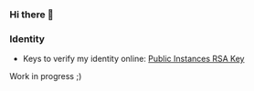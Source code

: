 ### Hi there 👋

### Identity
- Keys to verify my identity online: [Public Instances RSA Key](https://github.com/ninadpchaudhari/ninadpchaudhari/blob/1b9b8cda0abb2a1f7c19da94d5bc6dcae2c99162/ninad-rsa.pub)

Work in progress ;)
<!--
**ninadpchaudhari/ninadpchaudhari** is a ✨ _special_ ✨ repository because its `README.md` (this file) appears on your GitHub profile.

Here are some ideas to get you started:

- 🔭 I’m currently working on ...
- 🌱 I’m currently learning ...
- 👯 I’m looking to collaborate on ...
- 🤔 I’m looking for help with ...
- 💬 Ask me about ...
- 📫 How to reach me: ...
- 😄 Pronouns: ...
- ⚡ Fun fact: ...
-->
